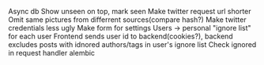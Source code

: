 Async db
Show unseen on top, mark seen
Make twitter request url shorter
Omit same pictures from differrent sources(compare hash?)
Make twitter credentials less ugly
Make form for settings
Users -> personal "ignore list" for each user
Frontend sends user id to backend(cookies?), backend excludes posts with idnored authors/tags in user's ignore list
Check ignored in request handler
alembic